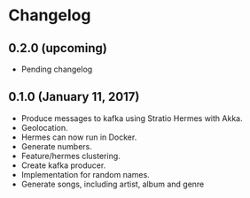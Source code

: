 # Changelog

## 0.2.0 (upcoming)

* Pending changelog

## 0.1.0 (January 11, 2017)

* Produce messages to kafka using Stratio Hermes with Akka.
* Geolocation.
* Hermes can now run in Docker.
* Generate numbers.
* Feature/hermes clustering.
* Create kafka producer.
* Implementation for random names.
* Generate songs, including artist, album and genre
